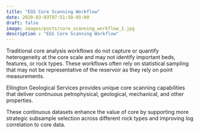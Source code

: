 ```yaml
---
title: "EGS Core Scanning Workflow"
date: 2020-03-03T07:51:50-05:00
draft: false
image: images/posts/core_scanning_workflow_1.jpg
description : "EGS Core Scanning Workflow"
---
```


Traditional core analysis workflows do not capture or quantify heterogeneity at the core scale and may not identify important beds, features, or rock types.  These workflows often rely on statistical sampling that may not be representative of the reservoir as they rely on point measurements.

Ellington Geological Services provides unique core scanning capabilities that deliver continuous petrophysical, geological, mechanical, and other properties.

These continuous datasets enhance the value of core by supporting more strategic subsample selection across different rock types and improving log correlation to core data.

